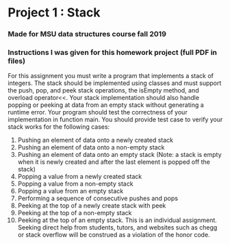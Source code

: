 # Project 1 : Stack
### Made for MSU data structures course fall 2019

### Instructions I was given for this homework project (full PDF in files)
For this assignment you must write a program that implements a stack of integers. The stack should be
implemented using classes and must support the push, pop, and peek stack operations, the isEmpty
method, and overload operator<<. Your stack implementation should also handle popping or peeking at
data from an empty stack without generating a runtime error.
Your program should test the correctness of your implementation in function main. You should provide
test case to verify your stack works for the following cases:
1. Pushing an element of data onto a newly created stack
2. Pushing an element of data onto a non-empty stack
3. Pushing an element of data onto an empty stack (Note: a stack is empty when it is newly created
and after the last element is popped off the stack)
4. Popping a value from a newly created stack
5. Popping a value from a non-empty stack
6. Popping a value from an empty stack
7. Performing a sequence of consecutive pushes and pops
8. Peeking at the top of a newly create stack with peek
9. Peeking at the top of a non-empty stack
10. Peeking at the top of an empty stack.
This is an individual assignment. Seeking direct help from students, tutors, and websites
such as chegg or stack overflow will be construed as a violation of the honor code.
